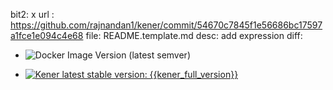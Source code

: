 bit2: x
url : https://github.com/rajnandan1/kener/commit/54670c7845f1e56686bc17597a1fce1e094c4e68
file: README.template.md
desc: add expression
diff: 
- ![Docker Image Version (latest semver)](https://img.shields.io/docker/v/rajnandan1/kener/latest?label=Latest%20Stable%20Release)
+ <a href="https://hub.docker.com/r/rajnandan1/kener/tags?page=1&ordering=last_updated&name={{kener_full_version}}"><img src="https://img.shields.io/badge/Latest_Stable_Release-{{kener_full_version}}-blue" alt="Kener latest stable version: {{kener_full_version}}" /></a>